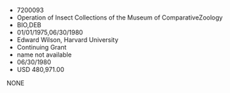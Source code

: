 * 7200093
* Operation of Insect Collections of the Museum of ComparativeZoology
* BIO,DEB
* 01/01/1975,06/30/1980
* Edward Wilson, Harvard University
* Continuing Grant
*   name not available
* 06/30/1980
* USD 480,971.00

NONE